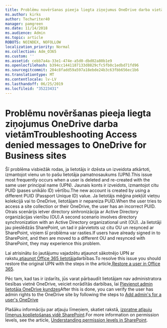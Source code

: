 ```yaml
---
title: Problēmu novēršanas pieeja liegta ziņojumus OneDrive darba vietām
ms.author: kirks
author: Techwriter40
manager: pamgreen
ms.date: 11/14/2018
ms.audience: Admin
ms.topic: article
ROBOTS: NOINDEX, NOFOLLOW
localization_priority: Normal
ms.collection: Adm_O365
ms.custom: ''
ms.assetid: cebb7a4a-33e1-474e-a5d0-dbd02a80b1e9
ms.openlocfilehash: b394cc1441187133d8829cfc5fb0c1edbd71fd96
ms.sourcegitcommit: 204c8fadd59a597a18ebde24b3c63fbb656ec1b6
ms.translationtype: MT
ms.contentlocale: lv-LV
ms.lasthandoff: 06/25/2019
ms.locfileid: "35223431"
---
```

# <a name="troubleshooting-access-denied-messages-to-onedrive-for-business-sites"></a><span data-ttu-id="b2a9a-102">Problēmu novēršanas pieeja liegta ziņojumus OneDrive darba vietām</span><span class="sxs-lookup"><span data-stu-id="b2a9a-102">Troubleshooting Access denied messages to OneDrive for Business sites</span></span>

<span data-ttu-id="b2a9a-103">Šī problēma visbiežāk rodas, ja lietotājs ir dzēsta un izveidota atkārtoti, izmantojot vienu un to pašu lietotāja pamatnosaukums (UPN).</span><span class="sxs-lookup"><span data-stu-id="b2a9a-103">This issue most frequently occurs when a user is deleted and re-created with the same user principal name (UPN).</span></span> <span data-ttu-id="b2a9a-104">Jaunais konts ir izveidots, izmantojot citu PUID (pases unikālo ID) vērtību.</span><span class="sxs-lookup"><span data-stu-id="b2a9a-104">The new account is created by using a different PUID (Passport Unique ID) value.</span></span> <span data-ttu-id="b2a9a-105">Ja lietotājs mēģina piekļūt vietņu kolekcijā vai to OneDrive, lietotājam ir nepareiza PUID.</span><span class="sxs-lookup"><span data-stu-id="b2a9a-105">When the user tries to access a site collection or their OneDrive, the user has an incorrect PUID.</span></span> <span data-ttu-id="b2a9a-106">Otrais scenārijs ietver directory sinhronizācija ar Active Directory organizācijas vienību (OU).</span><span class="sxs-lookup"><span data-stu-id="b2a9a-106">A second scenario involves directory synchronization with an Active Directory organizational unit (OU).</span></span> <span data-ttu-id="b2a9a-107">Ja lietotāji jau pieslēdzās SharePoint, un tad ir pārvietots uz citu OU un resynced ar SharePoint, viņiem šī problēma var rasties.</span><span class="sxs-lookup"><span data-stu-id="b2a9a-107">If users have already signed in to SharePoint, and then are moved to a different OU and resynced with SharePoint, they may experience this problem.</span></span>

<span data-ttu-id="b2a9a-108">Lai atrisinātu šo jautājumu vajadzētu atjaunot sākotnējo UPN ar rakstu,[atjaunot Office 365 lietotāja](https://docs.microsoft.com/office365/admin/add-users/restore-user?view=o365-worldwide)darbības.</span><span class="sxs-lookup"><span data-stu-id="b2a9a-108">To resolve this issue you should restore the original UPN with the steps in the article,[Restore a user in Office 365](https://docs.microsoft.com/office365/admin/add-users/restore-user?view=o365-worldwide).</span></span>

<span data-ttu-id="b2a9a-109">Pēc tam, kad tas ir izdarīts, jūs varat pārbaudīt lietotājam nav administratora tiesības vietnē OneDrive, veiciet norādītās darbības, lai [Pievienot admin lietotāja OneDrive kundzes](https://docs.microsoft.com/sharepoint/manage-user-profiles?redirectSourcePath=%252fen-us%252farticle%252fmanage-user-profiles-in-the-sharepoint-admin-center-494bec9c-6654-41f0-920f-f7f937ea9723#add-and-remove-admins-for-a-users-onedrive)</span><span class="sxs-lookup"><span data-stu-id="b2a9a-109">After this is done, you can verify the user has admin rights to the OneDrive site by following the steps to [Add admin's for a user's OneDrive](https://docs.microsoft.com/sharepoint/manage-user-profiles?redirectSourcePath=%252fen-us%252farticle%252fmanage-user-profiles-in-the-sharepoint-admin-center-494bec9c-6654-41f0-920f-f7f937ea9723#add-and-remove-admins-for-a-users-onedrive)</span></span>

<span data-ttu-id="b2a9a-110">Plašāku informāciju par atļauju līmeņiem, skatiet rakstā, [izpratne atļauju līmeņus koplietošanas vidē SharePoint](https://docs.microsoft.com/sharepoint/understanding-permission-levels).</span><span class="sxs-lookup"><span data-stu-id="b2a9a-110">For more information on permission levels, see the article, [Understanding permission levels in SharePoint](https://docs.microsoft.com/sharepoint/understanding-permission-levels).</span></span>
